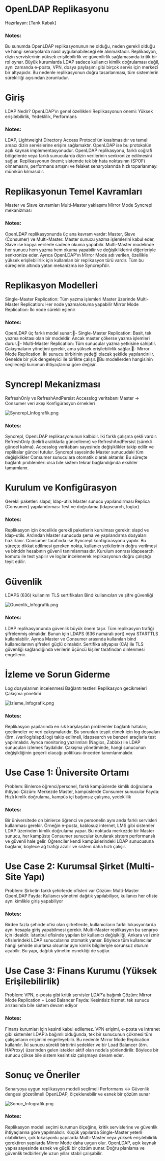 <!-- Slide number: 1 -->
# OpenLDAP Replikasyonu

Hazırlayan: [Tarık Kabak]

### Notes:

Bu sunumda OpenLDAP replikasyonunun ne olduğu, neden gerekli olduğu ve hangi senaryolarda nasıl uygulanabileceği ele alınmaktadır. Replikasyon, dizin servislerinin yüksek erişilebilirlik ve güvenilirlik sağlamasında kritik bir rol oynar. Büyük kurumlarda LDAP sadece kullanıcı kimlik doğrulaması değil, aynı zamanda e-posta, VPN, dosya paylaşımı gibi birçok servis için merkezî bir altyapıdır. Bu nedenle replikasyonun doğru tasarlanması, tüm sistemlerin sürekliliği açısından zorunludur.

<!-- Slide number: 2 -->
# Giriş

LDAP Nedir?
OpenLDAP’ın genel özellikleri
Replikasyonun önemi: Yüksek erişilebilirlik, Yedeklilik, Performans

### Notes:
LDAP, Lightweight Directory Access Protocol’ün kısaltmasıdır ve temel amacı dizin servislerine erişim sağlamaktır. OpenLDAP ise bu protokolün açık kaynak implementasyonudur. OpenLDAP replikasyonu, farklı coğrafi bölgelerde veya farklı sunucularda dizin verilerinin senkronize edilmesini sağlar. Replikasyonun önemi; sistemde tek bir hata noktasının (SPOF) olmamasını, performans artışını ve felaket senaryolarında hızlı toparlanmayı mümkün kılmasıdır.

<!-- Slide number: 3 -->
# Replikasyonun Temel Kavramları

Master ve Slave kavramları
Multi-Master yaklaşımı
Mirror Mode
Syncrepl mekanizması

### Notes:
OpenLDAP replikasyonunda üç ana kavram vardır: Master, Slave (Consumer) ve Multi-Master. Master sunucu yazma işlemlerini kabul eder, Slave ise kopya verilerle sadece okuma yapabilir. Multi-Master modelinde her sunucu hem yazma hem okuma yapabilir ve değişikliklerini diğerleriyle senkronize eder. Ayrıca OpenLDAP’ın Mirror Mode adı verilen, özellikle yüksek erişilebilirlik için kullanılan bir replikasyon türü vardır. Tüm bu süreçlerin altında yatan mekanizma ise Syncrepl’dir.

<!-- Slide number: 4 -->
# Replikasyon Modelleri

Single-Master Replication: Tüm yazma işlemleri Master üzerinde
Multi-Master Replication: Her node yazma/okuma yapabilir
Mirror Mode Replication: İki node sürekli eşlenir


### Notes:
OpenLDAP üç farklı model sunar:- Single-Master Replication: Basit, tek yazma noktası olan bir modeldir. Ancak master çökerse yazma işlemleri durur.- Multi-Master Replication: Tüm sunucular yazma yetkisine sahiptir. Çakışmaların yönetimi gerekir, ama yüksek erişilebilirlik sağlar.- Mirror Mode Replication: İki sunucu birbirinin yedeği olacak şekilde yapılandırılır. Genelde bir yük dengeleyici ile birlikte çalışır.Bu modellerden hangisinin seçileceği kurumun ihtiyaçlarına göre değişir.

<!-- Slide number: 5 -->
# Syncrepl Mekanizması

RefreshOnly vs RefreshAndPersist
Accesslog veritabanı
Master → Consumer veri akışı
Konfigürasyon örnekleri

![Syncrepl_Infografik.png](Picture4.jpg)

### Notes:
Syncrepl, OpenLDAP replikasyonunun kalbidir. İki farklı çalışma şekli vardır: RefreshOnly (belirli aralıklarla güncelleme) ve RefreshAndPersist (sürekli güncel kalma). Accesslog veritabanı sayesinde değişiklikler takip edilir ve replikalar güncel tutulur. Syncrepl sayesinde Master sunucudaki tüm değişiklikler Consumer sunuculara otomatik olarak aktarılır. Bu süreçte bağlantı problemleri olsa bile sistem tekrar bağlandığında eksikler tamamlanır.

<!-- Slide number: 6 -->
# Kurulum ve Konfigürasyon

Gerekli paketler: slapd, ldap-utils
Master sunucu yapılandırması
Replica (Consumer) yapılandırması
Test ve doğrulama (ldapsearch, loglar)

### Notes:
Replikasyon için öncelikle gerekli paketlerin kurulması gerekir: slapd ve ldap-utils. Ardından Master sunucuda şema ve yapılandırma dosyaları hazırlanır. Consumer tarafında ise Syncrepl konfigürasyonu yapılır. Bu süreçte dikkat edilmesi gereken nokta, kullanıcı yetkilerinin doğru verilmesi ve binddn hesabının güvenli tanımlanmasıdır. Kurulum sonrası ldapsearch komutu ile test yapılır ve loglar incelenerek replikasyonun doğru çalıştığı teyit edilir.

<!-- Slide number: 7 -->
# Güvenlik

LDAPS (636) kullanımı
TLS sertifikaları
Bind kullanıcıları ve şifre güvenliği

![Guvenlik_Infografik.png](guvenlik.jpg)

### Notes:
LDAP replikasyonunda güvenlik büyük önem taşır. Tüm replikasyon trafiği şifrelenmiş olmalıdır. Bunun için LDAPS (636 numaralı port) veya STARTTLS kullanılabilir. Ayrıca Master ve Consumer arasında kullanılan bind kullanıcılarının şifreleri güçlü olmalıdır. Sertifika altyapısı (CA) ile TLS güvenliği sağlandığında verilerin üçüncü kişiler tarafından dinlenmesi engellenir.

<!-- Slide number: 8 -->
# İzleme ve Sorun Giderme

Log dosyalarının incelenmesi
Bağlantı testleri
Replikasyon gecikmeleri
Çakışma yönetimi

![Izleme_Infografik.png](izleme.jpg)

### Notes:
Replikasyon yapılarında en sık karşılaşılan problemler bağlantı hataları, gecikmeler ve veri çakışmalarıdır. Bu sorunları tespit etmek için log dosyaları (örn. /var/log/slapd.log) takip edilmeli, ldapsearch ve benzeri araçlarla test yapılmalıdır. Ayrıca monitoring yazılımları (Nagios, Zabbix) ile LDAP sunucuları izlemek faydalıdır. Çakışma yönetiminde, hangi sunucunun değişikliğinin geçerli olacağı politikası önceden tanımlanmalıdır.

<!-- Slide number: 9 -->
# Use Case 1: Üniversite Ortamı

Problem: Binlerce öğrenci/personel, farklı kampüslerde kimlik doğrulama ihtiyacı
Çözüm: Merkezde Master, kampüslerde Consumer sunucular
Fayda: Hızlı kimlik doğrulama, kampüs içi bağımsız çalışma, yedeklilik

### Notes:
Bir üniversitede on binlerce öğrenci ve personelin aynı anda farklı servisleri kullanması gerekir. Örneğin e-posta, kablosuz internet, LMS gibi sistemler LDAP üzerinden kimlik doğrulama yapar. Bu noktada merkezde bir Master sunucu, her kampüste Consumer sunucular kurularak sistem performanslı ve güvenli hale gelir. Öğrenciler kendi kampüslerindeki LDAP sunucusuna bağlanır, böylece ağ trafiği azalır ve sistem daha hızlı çalışır.

<!-- Slide number: 10 -->
# Use Case 2: Kurumsal Şirket (Multi-Site Yapı)

Problem: Şirketin farklı şehirlerde ofisleri var
Çözüm: Multi-Master OpenLDAP
Fayda: Kullanıcı yönetimi dağıtık yapılabiliyor, kullanıcı her ofiste aynı kimlikle giriş yapabiliyor

### Notes:
Birden fazla şehirde ofisi olan şirketlerde, kullanıcıların farklı lokasyonlarda aynı hesapla giriş yapabilmesi gerekir. Multi-Master replikasyon bu senaryo için idealdir. İstanbul ofisinde yapılan bir kullanıcı değişikliği, Ankara ve İzmir ofislerindeki LDAP sunucularına otomatik yansır. Böylece tüm kullanıcılar hangi şehirde olurlarsa olsunlar aynı kimlik bilgileriyle sorunsuz oturum açabilir. Bu yapı, dağıtık yönetim esnekliği de sağlar.

<!-- Slide number: 11 -->
# Use Case 3: Finans Kurumu (Yüksek Erişilebilirlik)

Problem: VPN, e-posta gibi kritik servisler LDAP’a bağımlı
Çözüm: Mirror Mode Replication + Load Balancer
Fayda: Kesintisiz hizmet, tek sunucu arızasında bile sistem devam ediyor

### Notes:
Finans kurumları için kesinti kabul edilemez. VPN erişimi, e-posta ve intranet gibi sistemler LDAP’a bağımlı olduğunda, tek bir sunucunun çökmesi tüm çalışanların erişimini engelleyebilir. Bu nedenle Mirror Mode Replication kullanılır. İki sunucu sürekli birbirini yedekler ve bir Load Balancer (örn. HAProxy) üzerinden gelen istekler aktif olan node’a yönlendirilir. Böylece bir sunucu çökse bile sistem kesintisiz çalışmaya devam eder.

<!-- Slide number: 12 -->
# Sonuç ve Öneriler

Senaryoya uygun replikasyon modeli seçilmeli
Performans ↔ Güvenlik dengesi gözetilmeli
OpenLDAP, ölçeklenebilir ve esnek bir çözüm sunar

![Sonuc_Infografik.png](sonuc.jpg)

### Notes:
Replikasyon modeli seçimi kurumun ölçeğine, kritik servislerine ve güvenlik ihtiyaçlarına göre yapılmalıdır. Küçük yapılarda Single-Master yeterli olabilirken, çok lokasyonlu yapılarda Multi-Master veya yüksek erişilebilirlik gerektiren yapılarda Mirror Mode daha uygun olur. OpenLDAP, açık kaynak yapısı sayesinde esnek ve güçlü bir çözüm sunar. Doğru planlama ve güvenlik tedbirleriyle uzun yıllar stabil çalışabilir.


